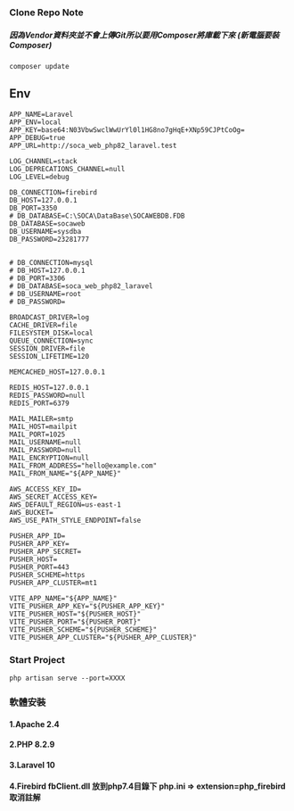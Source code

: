 ### Clone Repo Note
##### 因為Vendor資料夾並不會上傳Git所以要用Composer將庫載下來 (新電腦要裝Composer)
```
composer update
```
## Env
```
APP_NAME=Laravel
APP_ENV=local
APP_KEY=base64:N03VbwSwclWwUrYl0l1HG8no7gHqE+XNp59CJPtCoOg=
APP_DEBUG=true
APP_URL=http://soca_web_php82_laravel.test

LOG_CHANNEL=stack
LOG_DEPRECATIONS_CHANNEL=null
LOG_LEVEL=debug

DB_CONNECTION=firebird
DB_HOST=127.0.0.1
DB_PORT=3350
# DB_DATABASE=C:\SOCA\DataBase\SOCAWEBDB.FDB
DB_DATABASE=socaweb
DB_USERNAME=sysdba
DB_PASSWORD=23281777


# DB_CONNECTION=mysql
# DB_HOST=127.0.0.1
# DB_PORT=3306
# DB_DATABASE=soca_web_php82_laravel
# DB_USERNAME=root
# DB_PASSWORD=

BROADCAST_DRIVER=log
CACHE_DRIVER=file
FILESYSTEM_DISK=local
QUEUE_CONNECTION=sync
SESSION_DRIVER=file
SESSION_LIFETIME=120

MEMCACHED_HOST=127.0.0.1

REDIS_HOST=127.0.0.1
REDIS_PASSWORD=null
REDIS_PORT=6379

MAIL_MAILER=smtp
MAIL_HOST=mailpit
MAIL_PORT=1025
MAIL_USERNAME=null
MAIL_PASSWORD=null
MAIL_ENCRYPTION=null
MAIL_FROM_ADDRESS="hello@example.com"
MAIL_FROM_NAME="${APP_NAME}"

AWS_ACCESS_KEY_ID=
AWS_SECRET_ACCESS_KEY=
AWS_DEFAULT_REGION=us-east-1
AWS_BUCKET=
AWS_USE_PATH_STYLE_ENDPOINT=false

PUSHER_APP_ID=
PUSHER_APP_KEY=
PUSHER_APP_SECRET=
PUSHER_HOST=
PUSHER_PORT=443
PUSHER_SCHEME=https
PUSHER_APP_CLUSTER=mt1

VITE_APP_NAME="${APP_NAME}"
VITE_PUSHER_APP_KEY="${PUSHER_APP_KEY}"
VITE_PUSHER_HOST="${PUSHER_HOST}"
VITE_PUSHER_PORT="${PUSHER_PORT}"
VITE_PUSHER_SCHEME="${PUSHER_SCHEME}"
VITE_PUSHER_APP_CLUSTER="${PUSHER_APP_CLUSTER}"

```

### Start Project 
```
php artisan serve --port=XXXX
```
### 軟體安裝
#### 1.Apache 2.4
#### 2.PHP 8.2.9
#### 3.Laravel 10
#### 4.Firebird fbClient.dll 放到php7.4目錄下 php.ini => extension=php_firebird 取消註解